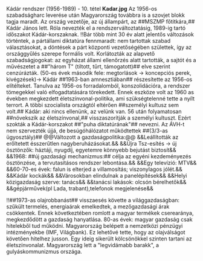 Kádár rendszer (1956-1989) - 10. tétel 
**Kadar.jpg**
Az 1956-os szabadságharc leverése után Magyarország továbbra is a szovjet blokk tagja maradt. Az ország vezetője, az új állampárt, az ##MSZMP főtitkára,##
Kádár János lett. Róla nevezték el a rendszerváltoztatásig, 1989-ig tartó időszakot Kádár-korszaknak.
!!Bár több mint 30 év alatt jelentős változások történtek, a pártállami diktatúra fennmaradt: nem tartottak szabad választásokat, a döntések a párt központi vezetőségében születtek, így az országgyűlés szerepe formális volt. 
Korlátozták az alapvető szabadságjogokat: az egyházat állami ellenőrzés alatt tartották, a sajtót és a művészetet a ##"három T" (tiltott, tűrt, támogatott)## elve szerint cenzúrázták. 
(50-es évek második fele: megtorlások -> koncepciós perek, kivégzések)-> Kádár ##1963-ban amnesztiában## részesítette az 1956-os elítélteket. 
Tanulva az 1956-os forradalomból, konszolidációra, a rendszer tömegekkel való elfogadtatására törekedett.
Ennek eszköze volt az 1960 as években megkezdett életszínvonal-politika, ami szükségtelenné tette a nyílt terrort. A többi szocialista országtól eltérően ##személyi kultusz sem volt.##
Kádár: aki nincs ellenünk, az velünk van.
56 után folyamatosan ##növekszik az életszínvonal,## visszaszorítják a személyi kultuszt. Ezért szokták a Kádár-korszakot ##"puha diktatúrának"## nevezni. Az ÁVH-t nem szervezték újjá, de besúgóhálózatot működtettek ##(3/3-as ügyosztály)##
@@Változott a gazdaságpolitika:@@
&&Leállították az erőltetett ésszerűtlen nagyberuházásokat.&&
&&Újra Tsz-esítés -> új ösztönzők: háztáji, nyugdíj, egyetemre könnyebb bejutást biztosít&&
&&1968: ##új gazdasági mechanizmus:## célja az egyéni kezdeményezés ösztönzése, a tervutasításos rendszer lebontása.&&
&&Egy televízió: MTV&&
&&60-70-es évek: falun is elterjed a villamosítás; viszonylagos jólét.&&
&&Kádár kockák&&
&&Városokban elindulnak a panelépítések&&
&&Helyi közigazdaság szerve: tanács&&
&&tanácsi lakások: olcsón bérelhetők&&
&&gépjárművek(pl Lada, trabant),telefonok megjelenése&&

!!##1973-as olajrobbanást## visszaesés követte a világgazdaságban: szűkült termelés, energiaárak emelkedtek, a mezőgazdasági árak csökkentek. Ennek következtében romlott a magyar termékek cserearánya, megkezdődött a gazdaság hanyatlása. 
80-as évek: magyar gazdaság csak hitelekből tud működni.
Magyarország belépett a nemzetközi pénzügyi intézményekbe (IMF, Világbank). Ez lehetővé tette, hogy az olajválságot követően hitelhez jusson. Egy ideig sikerült kölcsönökkel szinten tartani az életszínvonalat. Magyarország lett a "legvidámabb barakk", a gulyáskommunizmus országa.
